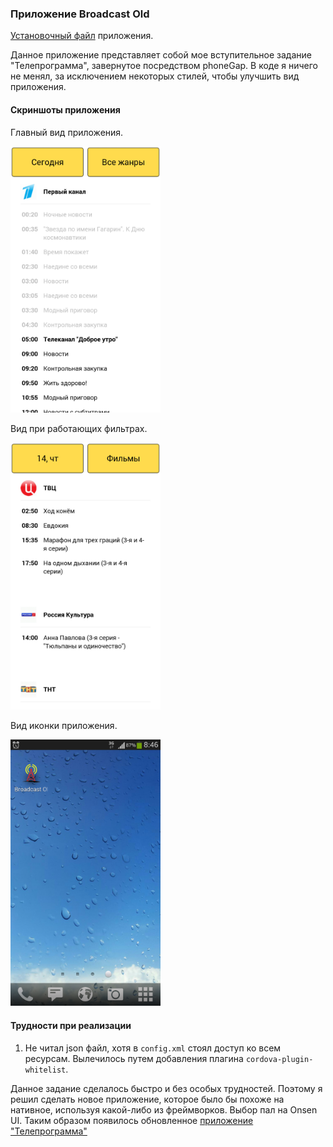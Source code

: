 ### Приложение Broadcast Old

[Установочный файл](https://github.com/artemluchin/broadcastOldApp/releases) приложения.

Данное приложение представляет собой мое вступительное задание "Телепрограмма",
завернутое посредством phoneGap. В коде я ничего не менял, за исключением
некоторых стилей, чтобы улучшить вид приложения.

#### Скриншоты приложения

Главный вид приложения.

<img src="https://github.com/artemluchin/broadcastOldApp/blob/master/screenshots/mainView.png" width="240"/>

Вид при работающих фильтрах.

<img src="https://github.com/artemluchin/broadcastOldApp/blob/master/screenshots/flterActive.png" width="240"/>

Вид иконки приложения.

<img src="https://github.com/artemluchin/broadcastOldApp/blob/master/screenshots/iconView.png" width="240"/>

#### Трудности при реализации

1. Не читал json файл, хотя в `config.xml` стоял доступ ко всем ресурсам. Вылечилось путем добавления плагина `cordova-plugin-whitelist`.

Данное задание сделалось быстро и без особых трудностей. Поэтому я решил сделать
новое приложение, которое было бы похоже на нативное, используя какой-либо из фреймворков.
Выбор пал на Onsen UI. Таким образом появилось обновленное [приложение "Телепрограмма"](https://github.com/artemluchin/broadcastNewApp)